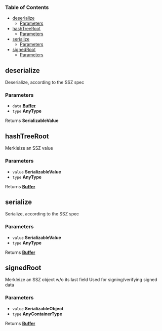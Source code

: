 <!-- Generated by documentation.js. Update this documentation by updating the source code. -->

### Table of Contents

-   [deserialize][1]
    -   [Parameters][2]
-   [hashTreeRoot][3]
    -   [Parameters][4]
-   [serialize][5]
    -   [Parameters][6]
-   [signedRoot][7]
    -   [Parameters][8]

## deserialize

Deserialize, according to the SSZ spec

### Parameters

-   `data` **[Buffer][9]** 
-   `type` **AnyType** 

Returns **SerializableValue** 

## hashTreeRoot

Merkleize an SSZ value

### Parameters

-   `value` **SerializableValue** 
-   `type` **AnyType** 

Returns **[Buffer][9]** 

## serialize

Serialize, according to the SSZ spec

### Parameters

-   `value` **SerializableValue** 
-   `type` **AnyType** 

Returns **[Buffer][9]** 

## signedRoot

Merkleize an SSZ object w/o its last field
Used for signing/verifying signed data

### Parameters

-   `value` **SerializableObject** 
-   `type` **AnyContainerType** 

Returns **[Buffer][9]** 

[1]: #deserialize

[2]: #parameters

[3]: #hashtreeroot

[4]: #parameters-1

[5]: #serialize

[6]: #parameters-2

[7]: #signedroot

[8]: #parameters-3

[9]: https://nodejs.org/api/buffer.html
